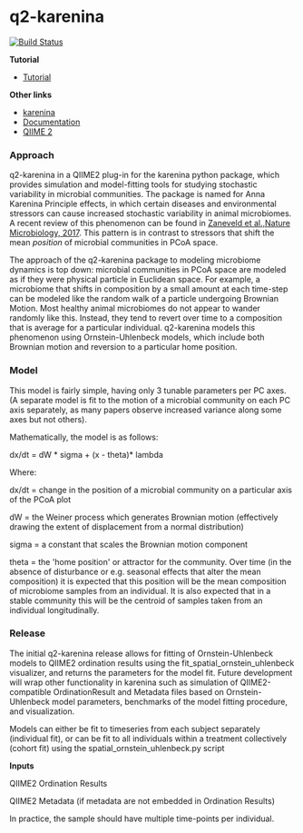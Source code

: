 # q2-karenina
[![Build Status](https://travis-ci.org/zaneveld/q2-karenina.svg?branch=master)](https://travis-ci.org/zaneveld/q2-karenina)

**Tutorial**
* [Tutorial](https://github.com/zaneveld/q2-karenina/blob/master/doc/q2-karenina_tutorial.md)

**Other links**
* [karenina](https://github.com/zaneveld/karenina)
* [Documentation](https://zaneveld.github.io/karenina/html/index.html)
* [QIIME 2](https://qiime2.org)

### Approach

q2-karenina in a QIIME2 plug-in for the karenina python package, which provides simulation and model-fitting tools for studying stochastic variability in microbial communities. The package is named for Anna Karenina Principle effects, in which certain diseases and environmental stressors can cause increased stochastic variability in animal microbiomes. A recent review of this phenomenon can be found in [Zaneveld et al.,Nature Microbiology, 2017](https://www.ncbi.nlm.nih.gov/pubmed/28836573). This pattern is in contrast to stressors that shift the mean *position* of microbial communities in PCoA space.

The approach of the q2-karenina package to modeling microbiome dynamics is top down: microbial communities in PCoA space are modeled as if they were physical particle in Euclidean space. For example, a microbiome that shifts in composition by a small amount at each time-step can be modeled like the random walk of a particle undergoing Brownian Motion. Most healthy animal microbiomes do not appear to wander randomly like this. Instead, they tend to revert over time to a composition that is average for a particular individual. q2-karenina models this phenomenon using Ornstein-Uhlenbeck models, which include both Brownian motion and reversion to a particular home position. 

### Model

This model is fairly simple, having only 3 tunable parameters per PC axes. (A separate model is fit to the  motion of a microbial community on each PC axis separately, as many papers observe increased variance along some axes but not others).

Mathematically, the model is as follows:

dx/dt = dW * sigma + (x - theta)* lambda

Where:

  dx/dt = change in the position of a microbial community on a particular axis of the PCoA plot 

  dW = the Weiner process which generates Brownian motion (effectively drawing the extent of displacement from a normal distribution)

  sigma = a constant that scales the Brownian motion component

  theta = the 'home position' or attractor for the community. Over time (in the absence of disturbance or e.g. seasonal effects that alter the mean composition) it is expected that this position will be the mean composition of microbiome samples from an individual. It is also expected that in a stable community this will be the centroid of samples taken from an individual longitudinally.

### Release

The initial q2-karenina release allows for fitting of Ornstein-Uhlenbeck models to QIIME2 ordination results using the fit_spatial_ornstein_uhlenbeck visualizer, and returns the parameters for the model fit. Future development will wrap other functionality in karenina such as simulation of QIIME2-compatible OrdinationResult and Metadata files based on Ornstein-Uhlenbeck model parameters, benchmarks of the model fitting procedure, and visualization.

Models can either be fit to timeseries from each subject separately (individual fit), or can be fit to all individuals within a treatment collectively (cohort fit) using the spatial_ornstein_uhlenbeck.py script

**Inputs**

  QIIME2 Ordination Results

  QIIME2 Metadata (if metadata are not embedded in Ordination Results)

In practice, the sample should have multiple time-points per individual.
